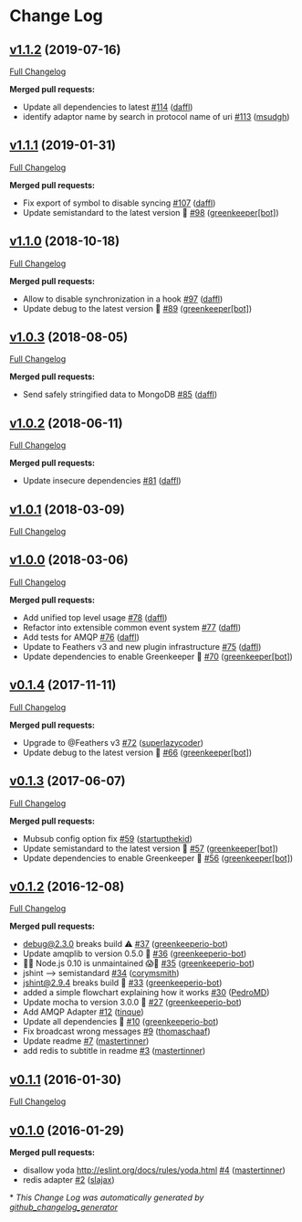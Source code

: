 # Change Log

## [v1.1.2](https://github.com/feathersjs-ecosystem/feathers-sync/tree/v1.1.2) (2019-07-16)
[Full Changelog](https://github.com/feathersjs-ecosystem/feathers-sync/compare/v1.1.1...v1.1.2)

**Merged pull requests:**

- Update all dependencies to latest [\#114](https://github.com/feathersjs-ecosystem/feathers-sync/pull/114) ([daffl](https://github.com/daffl))
- identify adaptor name by search in protocol name of uri [\#113](https://github.com/feathersjs-ecosystem/feathers-sync/pull/113) ([msudgh](https://github.com/msudgh))

## [v1.1.1](https://github.com/feathersjs-ecosystem/feathers-sync/tree/v1.1.1) (2019-01-31)
[Full Changelog](https://github.com/feathersjs-ecosystem/feathers-sync/compare/v1.1.0...v1.1.1)

**Merged pull requests:**

- Fix export of symbol to disable syncing [\#107](https://github.com/feathersjs-ecosystem/feathers-sync/pull/107) ([daffl](https://github.com/daffl))
- Update semistandard to the latest version 🚀 [\#98](https://github.com/feathersjs-ecosystem/feathers-sync/pull/98) ([greenkeeper[bot]](https://github.com/apps/greenkeeper))

## [v1.1.0](https://github.com/feathersjs-ecosystem/feathers-sync/tree/v1.1.0) (2018-10-18)
[Full Changelog](https://github.com/feathersjs-ecosystem/feathers-sync/compare/v1.0.3...v1.1.0)

**Merged pull requests:**

- Allow to disable synchronization in a hook [\#97](https://github.com/feathersjs-ecosystem/feathers-sync/pull/97) ([daffl](https://github.com/daffl))
- Update debug to the latest version 🚀 [\#89](https://github.com/feathersjs-ecosystem/feathers-sync/pull/89) ([greenkeeper[bot]](https://github.com/apps/greenkeeper))

## [v1.0.3](https://github.com/feathersjs-ecosystem/feathers-sync/tree/v1.0.3) (2018-08-05)
[Full Changelog](https://github.com/feathersjs-ecosystem/feathers-sync/compare/v1.0.2...v1.0.3)

**Merged pull requests:**

-  Send safely stringified data to MongoDB [\#85](https://github.com/feathersjs-ecosystem/feathers-sync/pull/85) ([daffl](https://github.com/daffl))

## [v1.0.2](https://github.com/feathersjs-ecosystem/feathers-sync/tree/v1.0.2) (2018-06-11)
[Full Changelog](https://github.com/feathersjs-ecosystem/feathers-sync/compare/v1.0.1...v1.0.2)

**Merged pull requests:**

- Update insecure dependencies [\#81](https://github.com/feathersjs-ecosystem/feathers-sync/pull/81) ([daffl](https://github.com/daffl))

## [v1.0.1](https://github.com/feathersjs-ecosystem/feathers-sync/tree/v1.0.1) (2018-03-09)
[Full Changelog](https://github.com/feathersjs-ecosystem/feathers-sync/compare/v1.0.0...v1.0.1)

## [v1.0.0](https://github.com/feathersjs-ecosystem/feathers-sync/tree/v1.0.0) (2018-03-06)
[Full Changelog](https://github.com/feathersjs-ecosystem/feathers-sync/compare/v0.1.4...v1.0.0)

**Merged pull requests:**

- Add unified top level usage [\#78](https://github.com/feathersjs-ecosystem/feathers-sync/pull/78) ([daffl](https://github.com/daffl))
- Refactor into extensible common event system [\#77](https://github.com/feathersjs-ecosystem/feathers-sync/pull/77) ([daffl](https://github.com/daffl))
- Add tests for AMQP [\#76](https://github.com/feathersjs-ecosystem/feathers-sync/pull/76) ([daffl](https://github.com/daffl))
- Update to Feathers v3 and new plugin infrastructure [\#75](https://github.com/feathersjs-ecosystem/feathers-sync/pull/75) ([daffl](https://github.com/daffl))
- Update dependencies to enable Greenkeeper 🌴 [\#70](https://github.com/feathersjs-ecosystem/feathers-sync/pull/70) ([greenkeeper[bot]](https://github.com/apps/greenkeeper))

## [v0.1.4](https://github.com/feathersjs-ecosystem/feathers-sync/tree/v0.1.4) (2017-11-11)
[Full Changelog](https://github.com/feathersjs-ecosystem/feathers-sync/compare/v0.1.3...v0.1.4)

**Merged pull requests:**

- Upgrade to @Feathers v3 [\#72](https://github.com/feathersjs-ecosystem/feathers-sync/pull/72) ([superlazycoder](https://github.com/superlazycoder))
- Update debug to the latest version 🚀 [\#66](https://github.com/feathersjs-ecosystem/feathers-sync/pull/66) ([greenkeeper[bot]](https://github.com/apps/greenkeeper))

## [v0.1.3](https://github.com/feathersjs-ecosystem/feathers-sync/tree/v0.1.3) (2017-06-07)
[Full Changelog](https://github.com/feathersjs-ecosystem/feathers-sync/compare/v0.1.2...v0.1.3)

**Merged pull requests:**

- Mubsub config option fix [\#59](https://github.com/feathersjs-ecosystem/feathers-sync/pull/59) ([startupthekid](https://github.com/startupthekid))
- Update semistandard to the latest version 🚀 [\#57](https://github.com/feathersjs-ecosystem/feathers-sync/pull/57) ([greenkeeper[bot]](https://github.com/apps/greenkeeper))
- Update dependencies to enable Greenkeeper 🌴 [\#56](https://github.com/feathersjs-ecosystem/feathers-sync/pull/56) ([greenkeeper[bot]](https://github.com/apps/greenkeeper))

## [v0.1.2](https://github.com/feathersjs-ecosystem/feathers-sync/tree/v0.1.2) (2016-12-08)
[Full Changelog](https://github.com/feathersjs-ecosystem/feathers-sync/compare/v0.1.1...v0.1.2)

**Merged pull requests:**

- debug@2.3.0 breaks build ⚠️ [\#37](https://github.com/feathersjs-ecosystem/feathers-sync/pull/37) ([greenkeeperio-bot](https://github.com/greenkeeperio-bot))
- Update amqplib to version 0.5.0 🚀 [\#36](https://github.com/feathersjs-ecosystem/feathers-sync/pull/36) ([greenkeeperio-bot](https://github.com/greenkeeperio-bot))
- 👻😱 Node.js 0.10 is unmaintained 😱👻 [\#35](https://github.com/feathersjs-ecosystem/feathers-sync/pull/35) ([greenkeeperio-bot](https://github.com/greenkeeperio-bot))
- jshint —\> semistandard [\#34](https://github.com/feathersjs-ecosystem/feathers-sync/pull/34) ([corymsmith](https://github.com/corymsmith))
- jshint@2.9.4 breaks build 🚨 [\#33](https://github.com/feathersjs-ecosystem/feathers-sync/pull/33) ([greenkeeperio-bot](https://github.com/greenkeeperio-bot))
- added a simple flowchart explaining how it works [\#30](https://github.com/feathersjs-ecosystem/feathers-sync/pull/30) ([PedroMD](https://github.com/PedroMD))
- Update mocha to version 3.0.0 🚀 [\#27](https://github.com/feathersjs-ecosystem/feathers-sync/pull/27) ([greenkeeperio-bot](https://github.com/greenkeeperio-bot))
- Add AMQP Adapter [\#12](https://github.com/feathersjs-ecosystem/feathers-sync/pull/12) ([tinque](https://github.com/tinque))
- Update all dependencies 🌴 [\#10](https://github.com/feathersjs-ecosystem/feathers-sync/pull/10) ([greenkeeperio-bot](https://github.com/greenkeeperio-bot))
- Fix broadcast wrong messages [\#9](https://github.com/feathersjs-ecosystem/feathers-sync/pull/9) ([thomaschaaf](https://github.com/thomaschaaf))
- Update readme [\#7](https://github.com/feathersjs-ecosystem/feathers-sync/pull/7) ([mastertinner](https://github.com/mastertinner))
- add redis to subtitle in readme [\#3](https://github.com/feathersjs-ecosystem/feathers-sync/pull/3) ([mastertinner](https://github.com/mastertinner))

## [v0.1.1](https://github.com/feathersjs-ecosystem/feathers-sync/tree/v0.1.1) (2016-01-30)
[Full Changelog](https://github.com/feathersjs-ecosystem/feathers-sync/compare/v0.1.0...v0.1.1)

## [v0.1.0](https://github.com/feathersjs-ecosystem/feathers-sync/tree/v0.1.0) (2016-01-29)
**Merged pull requests:**

- disallow yoda http://eslint.org/docs/rules/yoda.html [\#4](https://github.com/feathersjs-ecosystem/feathers-sync/pull/4) ([mastertinner](https://github.com/mastertinner))
- redis adapter [\#2](https://github.com/feathersjs-ecosystem/feathers-sync/pull/2) ([slajax](https://github.com/slajax))



\* *This Change Log was automatically generated by [github_changelog_generator](https://github.com/skywinder/Github-Changelog-Generator)*
